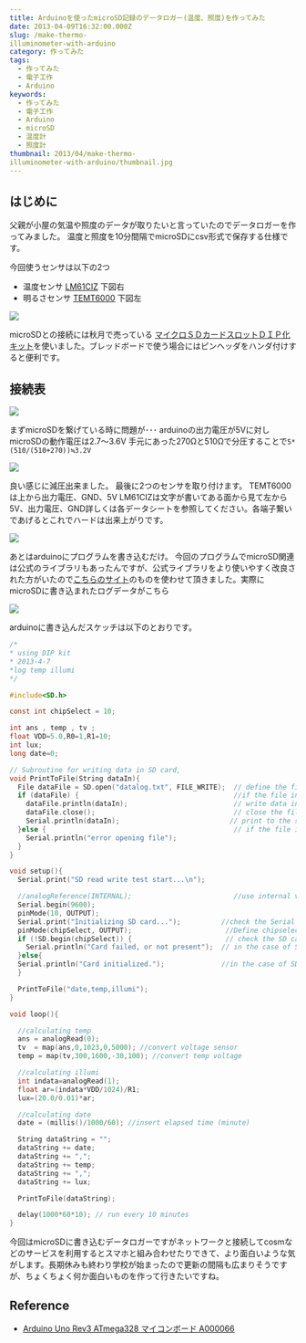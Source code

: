 ```yaml
---
title: Arduinoを使ったmicroSD記録のデータロガー(温度、照度)を作ってみた
date: 2013-04-09T16:32:00.000Z
slug: /make-thermo-
illuminometer-with-arduino
category: 作ってみた
tags:
  - 作ってみた
  - 電子工作
  - Arduino
keywords:
  - 作ってみた
  - 電子工作
  - Arduino
  - microSD
  - 温度計
  - 照度計
thumbnail: 2013/04/make-thermo-
illuminometer-with-arduino/thumbnail.jpg
---
```



## はじめに

父親が小屋の気温や照度のデータが取りたいと言っていたのでデータロガーを作ってみました。 温度と照度を10分間隔でmicroSDにcsv形式で保存する仕様です。

今回使うセンサは以下の2つ

* 温度センサ [LM61CIZ](http://akizukidenshi.com/catalog/g/gI-02726/) 下図右
* 明るさセンサ [TEMT6000](http://www.switch-science.com/products/detail.php?product_id=37) 下図左

![](./parts.jpg)

microSDとの接続には秋月で売っている [マイクロＳＤカードスロットＤＩＰ化キット](http://akizukidenshi.com/catalog/g/gK-05488)を使いました。ブレッドボードで使う場合にはピンヘッダをハンダ付けすると便利です。

## 接続表

![](./connection-table.jpg)

まずmicroSDを繋げている時に問題が･･･ arduinoの出力電圧が5Vに対しmicroSDの動作電圧は2.7～3.6V 手元にあった270Ωと510Ωで分圧することで`5*(510/(510+270))≒3.2V`

![](./process1.jpg)

良い感じに減圧出来ました。 最後に2つのセンサを取り付けます。 TEMT6000は上から出力電圧、GND、5V LM61CIZは文字が書いてある面から見て左から5V、出力電圧、GND詳しくは各データシートを参照してください。各端子繋いであげるとこれでハードは出来上がりです。

![](./demo1.jpg)

あとはarduinoにプログラムを書き込むだけ。 今回のプログラムでmicroSD関連は公式のライブラリもあったんですが、公式ライブラリをより使いやすく改良された方がいたので[こちらのサイト](http://tyk-systems.com/DataLogger/DataLogger.html)のものを使わせて頂きました。実際にmicroSDに書き込まれたログデータがこちら

![](./demo2.png)

arduinoに書き込んだスケッチは以下のとおりです。

```c
/*
* using DIP kit
* 2013-4-7
*log temp illumi
*/

#include<SD.h>

const int chipSelect = 10;

int ans , temp , tv ;
float VDD=5.0,R0=1,R1=10;
int lux;
long date=0;

// Subroutine for writing data in SD card,
void PrintToFile(String dataIn){
  File dataFile = SD.open("datalog.txt", FILE_WRITE);  // define the filename,
  if (dataFile) {                                      //if the file in the SD card was open to wrihte,
    dataFile.println(dataIn);                          // write data into the file,
    dataFile.close();                                  // close the file,
    Serial.println(dataIn);                           // print to the serial port too,
  }else {                                              // if the file isn't open, pop up an error message,
    Serial.println("error opening file");
  }
}

void setup(){
  Serial.print("SD read write test start...\n");

  //analogReference(INTERNAL);                         //use internal voltage(1.1 V) as the analog input reference, アナログ入力の最大電力を1.1 Vに設定
  Serial.begin(9600);
  pinMode(10, OUTPUT);
  Serial.print("Initializing SD card...");          //check the Serial communication
  pinMode(chipSelect, OUTPUT);                       //Define chipselect terminal 8 as output,
  if (!SD.begin(chipSelect)) {                       // check the SD card is available or not,
    Serial.println("Card failed, or not present");  // in the case of SD card error,
  }else{
  Serial.println("Card initialized.");              //in the case of SD card is available,
  }

  PrintToFile("date,temp,illumi");
}

void loop(){

  //calculating temp
  ans = analogRead(0);
  tv  = map(ans,0,1023,0,5000); //convert voltage sensor
  temp = map(tv,300,1600,-30,100); //convert temp voltage

  //calculating illumi
  int indata=analogRead(1);
  float ar=(indata*VDD/1024)/R1;
  lux=(20.0/0.01)*ar;

  //calculating date
  date = (millis()/1000/60); //insert elapsed time (minute)

  String dataString = "";
  dataString += date;
  dataString += ",";
  dataString += temp;
  dataString += ",";
  dataString += lux;

  PrintToFile(dataString);

  delay(1000*60*10); // run every 10 minutes
}
```

今回はmicroSDに書き込むデータロガーですがネットワークと接続してcosmなどのサービスを利用するとスマホと組み合わせたりできて、より面白いような気がします。長期休みも終わり学校が始まったので更新の間隔も広まりそうですが、ちょくちょく何か面白いものを作って行きたいですね。

## Reference

* <a target="_blank" href="https://www.amazon.co.jp/gp/product/B008GRTSV6/ref=as_li_tl?ie=UTF8&camp=247&creative=1211&creativeASIN=B008GRTSV6&linkCode=as2&tag=haruyuki04-22&linkId=826cb16dad367b86f5e2b4c8dfc912b9">Arduino Uno Rev3 ATmega328 マイコンボード A000066</a><img src="//ir-jp.amazon-adsystem.com/e/ir?t=haruyuki04-22&l=am2&o=9&a=B008GRTSV6" width="1" height="1" border="0" alt="" style="border:none !important; margin:0px !important;" />
